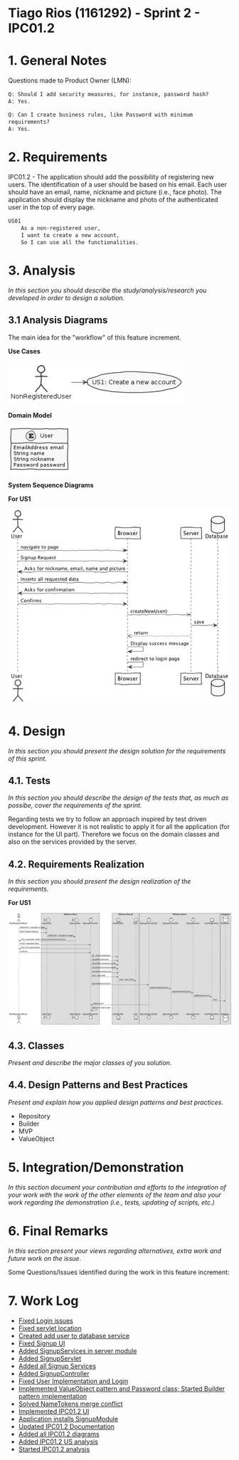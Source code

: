 **Tiago Rios** (1161292) - Sprint 2 - IPC01.2
===============================

# 1. General Notes

Questions made to Product Owner (LMN):

```
Q: Should I add security measures, for instance, password hash?
A: Yes.
```

```
Q: Can I create business rules, like Password with minimum requirements?
A: Yes.
```

# 2. Requirements

IPC01.2 - The application should add the possibility of registering new users. The identification of a user should be based on his email. Each user should have an email, name, nickname and picture (i.e., face photo). The application should display the nickname and photo of the authenticated user in the top of every page.

```
US01
    As a non-registered user,
    I want to create a new account,
    So I can use all the functionalities.
```

# 3. Analysis

*In this section you should describe the study/analysis/research you developed in order to design a solution.*  

## 3.1 Analysis Diagrams

The main idea for the "workflow" of this feature increment.

**Use Cases**

![User Stories](us.png)

**Domain Model**

![Domain Model](domainModel.png)

**System Sequence Diagrams**

**For US1**

![US1 Analysis](analysis1.png)

# 4. Design

*In this section you should present the design solution for the requirements of this sprint.*


## 4.1. Tests

*In this section you should describe the design of the tests that, as much as possibe, cover the requirements of the sprint.*

Regarding tests we try to follow an approach inspired by test driven development. However it is not realistic to apply it for all the application (for instance for the UI part). Therefore we focus on the domain classes and also on the services provided by the server.


## 4.2. Requirements Realization

*In this section you should present the design realization of the requirements.*

**For US1**

![US1 Design](design1.png)


## 4.3. Classes

*Present and describe the major classes of you solution.*

## 4.4. Design Patterns and Best Practices

*Present and explain how you applied design patterns and best practices.*

- Repository
- Builder
- MVP
- ValueObject

# 5. Integration/Demonstration

*In this section document your contribution and efforts to the integration of your work with the work of the other elements of the team and also your work regarding the demonstration (i.e., tests, updating of scripts, etc.)*

# 6. Final Remarks 

*In this section present your views regarding alternatives, extra work and future work on the issue.*

Some Questions/Issues identified during the work in this feature increment:

# 7. Work Log

* [Fixed Login issues](https://bitbucket.org/lei-isep/lapr4-18-2db/commits/282185efe8e19ae2a70534c074c6edbacab24a1b)
* [Fixed servlet location](https://bitbucket.org/lei-isep/lapr4-18-2db/commits/399c1744d15985a0b35e9fea3433e1091b3afbce)
* [Created add user to database service](https://bitbucket.org/lei-isep/lapr4-18-2db/commits/c40c22cca5b829c8aed4ec50d57f9f3885a77e66)
* [Fixed Signup UI](https://bitbucket.org/lei-isep/lapr4-18-2db/commits/fcbf0a808cf999aea8e759183aaeffec49b8d9f3)
* [Added SignupServices in server module](https://bitbucket.org/lei-isep/lapr4-18-2db/commits/593ef2c0a1ab0b70d24b4c4a31d0ed30e4a86df6)
* [Added SignupServlet](https://bitbucket.org/lei-isep/lapr4-18-2db/commits/f562e3202dfb6be554235726113288c59262ff59)
* [Added all Signup Services](https://bitbucket.org/lei-isep/lapr4-18-2db/commits/c20281b2aff243b68faa289b17c98b3f4638dbf3)
* [Added SignupController](https://bitbucket.org/lei-isep/lapr4-18-2db/commits/e5550b84772240362e8ce65d563dc14bdd3ce120)
* [Fixed User Implementation and Login](https://bitbucket.org/lei-isep/lapr4-18-2db/commits/3944d1cea73d739f6e8f6f28ea72c57cbed78fbb)
* [Implemented ValueObject pattern and Password class; Started Builder pattern implementation](https://bitbucket.org/lei-isep/lapr4-18-2db/commits/f357f501be2867aae9f22d78e3db6060b09558c9)
* [Solved NameTokens merge conflict](https://bitbucket.org/lei-isep/lapr4-18-2db/commits/4d4db65cc9a4d60abf76e0de56dfbff40de02a1e)
* [Implemented IPC01.2 UI](https://bitbucket.org/lei-isep/lapr4-18-2db/commits/bd6b477286f62a5875b3e0f081106d9cb4aae202)
* [Application installs SignupModule](https://bitbucket.org/lei-isep/lapr4-18-2db/commits/64fa94c53a63774e43aca54e3a7be7d2d6764c16)
* [Updated IPC01.2 Documentation](https://bitbucket.org/lei-isep/lapr4-18-2db/commits/dd252ec54d2fb8dfee088d0b91eca52df2b25305)
* [Added all IPC01.2 diagrams](https://bitbucket.org/lei-isep/lapr4-18-2db/commits/df682bd5185781fcef3730ac35917ebf20ed13c1)
* [Added IPC01.2 US analysis](https://bitbucket.org/lei-isep/lapr4-18-2db/commits/b2ab8171bcb22fd2e1e19954af3a4a60d14dfc21)
* [Started IPC01.2 analysis](https://bitbucket.org/lei-isep/lapr4-18-2db/commits/f3867671478948778f5b260af24a603b0a29ab35)